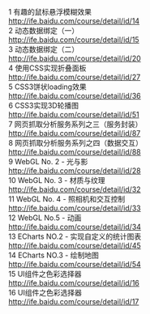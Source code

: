 1 有趣的鼠标悬浮模糊效果<br>
http://ife.baidu.com/course/detail/id/14<br>
2 动态数据绑定（一）<br>
http://ife.baidu.com/course/detail/id/15<br>
3 动态数据绑定（二）<br>
http://ife.baidu.com/course/detail/id/20<br>
4 使用CSS实现折叠面板<br>
http://ife.baidu.com/course/detail/id/27<br>
5 CSS3饼状loading效果<br>
http://ife.baidu.com/course/detail/id/36<br>
6 CSS3实现3D轮播图<br>
http://ife.baidu.com/course/detail/id/51<br>
7 网页抓取分析服务系列之三（服务封装）<br>
http://ife.baidu.com/course/detail/id/87<br>
8 网页抓取分析服务系列之四（数据交互）<br>
http://ife.baidu.com/course/detail/id/88<br>
9 WebGL No. 2 - 光与影<br>
http://ife.baidu.com/course/detail/id/28<br>
10 WebGL No. 3 - 材质与纹理<br>
http://ife.baidu.com/course/detail/id/32<br>
11 WebGL No. 4 - 照相机和交互控制<br>
http://ife.baidu.com/course/detail/id/33<br>
12 WebGL No.5 - 动画<br>
http://ife.baidu.com/course/detail/id/34<br>
13 ECharts NO.2 - 实现自定义的统计图表<br>
http://ife.baidu.com/course/detail/id/45<br>
14 ECharts NO.3 - 绘制地图<br>
http://ife.baidu.com/course/detail/id/54<br>
15 UI组件之色彩选择器<br>
http://ife.baidu.com/course/detail/id/16<br>
16 UI组件之色彩选择器<br>
http://ife.baidu.com/course/detail/id/17<br>
